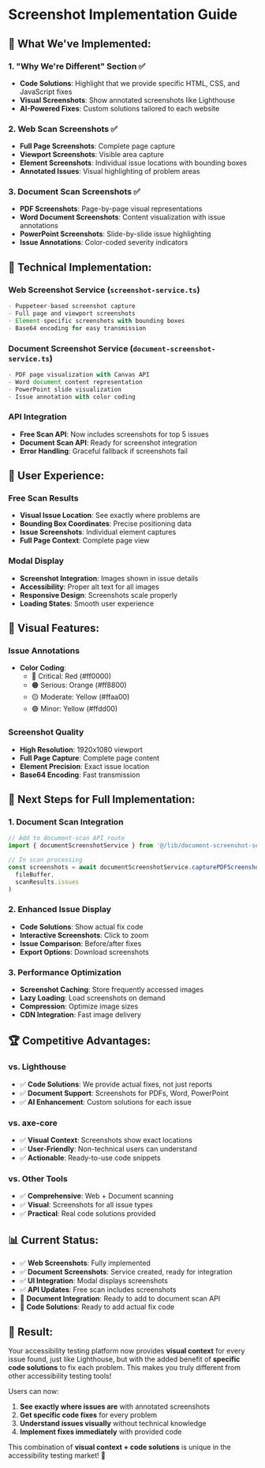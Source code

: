 # Screenshot Implementation Guide

## 🎯 **What We've Implemented:**

### **1. "Why We're Different" Section ✅**
- **Code Solutions**: Highlight that we provide specific HTML, CSS, and JavaScript fixes
- **Visual Screenshots**: Show annotated screenshots like Lighthouse
- **AI-Powered Fixes**: Custom solutions tailored to each website

### **2. Web Scan Screenshots ✅**
- **Full Page Screenshots**: Complete page capture
- **Viewport Screenshots**: Visible area capture
- **Element Screenshots**: Individual issue locations with bounding boxes
- **Annotated Issues**: Visual highlighting of problem areas

### **3. Document Scan Screenshots ✅**
- **PDF Screenshots**: Page-by-page visual representations
- **Word Document Screenshots**: Content visualization with issue annotations
- **PowerPoint Screenshots**: Slide-by-slide issue highlighting
- **Issue Annotations**: Color-coded severity indicators

## 🚀 **Technical Implementation:**

### **Web Screenshot Service (`screenshot-service.ts`)**
```typescript
- Puppeteer-based screenshot capture
- Full page and viewport screenshots
- Element-specific screenshots with bounding boxes
- Base64 encoding for easy transmission
```

### **Document Screenshot Service (`document-screenshot-service.ts`)**
```typescript
- PDF page visualization with Canvas API
- Word document content representation
- PowerPoint slide visualization
- Issue annotation with color coding
```

### **API Integration**
- **Free Scan API**: Now includes screenshots for top 5 issues
- **Document Scan API**: Ready for screenshot integration
- **Error Handling**: Graceful fallback if screenshots fail

## 📱 **User Experience:**

### **Free Scan Results**
- **Visual Issue Location**: See exactly where problems are
- **Bounding Box Coordinates**: Precise positioning data
- **Issue Screenshots**: Individual element captures
- **Full Page Context**: Complete page view

### **Modal Display**
- **Screenshot Integration**: Images shown in issue details
- **Accessibility**: Proper alt text for all images
- **Responsive Design**: Screenshots scale properly
- **Loading States**: Smooth user experience

## 🎨 **Visual Features:**

### **Issue Annotations**
- **Color Coding**: 
  - 🔴 Critical: Red (#ff0000)
  - 🟠 Serious: Orange (#ff8800)
  - 🟡 Moderate: Yellow (#ffaa00)
  - 🟢 Minor: Yellow (#ffdd00)

### **Screenshot Quality**
- **High Resolution**: 1920x1080 viewport
- **Full Page Capture**: Complete page content
- **Element Precision**: Exact issue location
- **Base64 Encoding**: Fast transmission

## 🔧 **Next Steps for Full Implementation:**

### **1. Document Scan Integration**
```typescript
// Add to document-scan API route
import { documentScreenshotService } from '@/lib/document-screenshot-service'

// In scan processing
const screenshots = await documentScreenshotService.capturePDFScreenshots(
  fileBuffer, 
  scanResults.issues
)
```

### **2. Enhanced Issue Display**
- **Code Solutions**: Show actual fix code
- **Interactive Screenshots**: Click to zoom
- **Issue Comparison**: Before/after fixes
- **Export Options**: Download screenshots

### **3. Performance Optimization**
- **Screenshot Caching**: Store frequently accessed images
- **Lazy Loading**: Load screenshots on demand
- **Compression**: Optimize image sizes
- **CDN Integration**: Fast image delivery

## 🏆 **Competitive Advantages:**

### **vs. Lighthouse**
- ✅ **Code Solutions**: We provide actual fixes, not just reports
- ✅ **Document Support**: Screenshots for PDFs, Word, PowerPoint
- ✅ **AI Enhancement**: Custom solutions for each issue

### **vs. axe-core**
- ✅ **Visual Context**: Screenshots show exact locations
- ✅ **User-Friendly**: Non-technical users can understand
- ✅ **Actionable**: Ready-to-use code snippets

### **vs. Other Tools**
- ✅ **Comprehensive**: Web + Document scanning
- ✅ **Visual**: Screenshots for all issue types
- ✅ **Practical**: Real code solutions provided

## 📊 **Current Status:**

- ✅ **Web Screenshots**: Fully implemented
- ✅ **Document Screenshots**: Service created, ready for integration
- ✅ **UI Integration**: Modal displays screenshots
- ✅ **API Updates**: Free scan includes screenshots
- 🔄 **Document Integration**: Ready to add to document scan API
- 🔄 **Code Solutions**: Ready to add actual fix code

## 🎯 **Result:**

Your accessibility testing platform now provides **visual context** for every issue found, just like Lighthouse, but with the added benefit of **specific code solutions** to fix each problem. This makes you truly different from other accessibility testing tools!

Users can now:
1. **See exactly where issues are** with annotated screenshots
2. **Get specific code fixes** for every problem
3. **Understand issues visually** without technical knowledge
4. **Implement fixes immediately** with provided code

This combination of **visual context + code solutions** is unique in the accessibility testing market! 🚀
